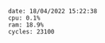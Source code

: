 

                date: 18/04/2022 15:22:38
                cpu: 0.1%
                ram: 18.9%
                cycles: 23100

                         